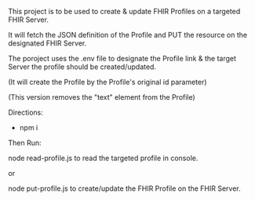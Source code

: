 This project is to be used to create & update FHIR Profiles on a targeted FHIR Server.

It will fetch the JSON definition of the Profile and PUT the resource on the designated FHIR Server.

The poroject uses the .env file to designate the Profile link & the target Server the profile should be created/updated.

(It will create the Profile by the Profile's original id parameter)

(This version removes the "text" element from the Profile)

Directions:

- npm i

Then Run:

node read-profile.js to read the targeted profile in console.

or

node put-profile.js to create/update the FHIR Profile on the FHIR Server.
